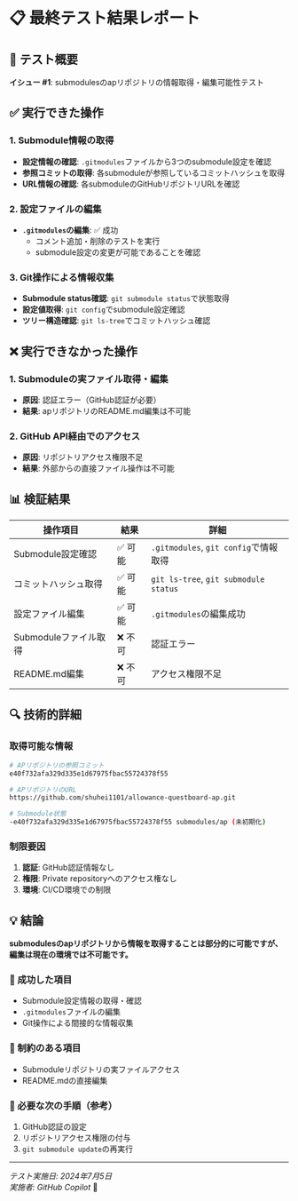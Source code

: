 # 📋 最終テスト結果レポート

## 🎯 テスト概要
**イシュー #1**: submodulesのapリポジトリの情報取得・編集可能性テスト

## ✅ 実行できた操作

### 1. Submodule情報の取得
- **設定情報の確認**: `.gitmodules`ファイルから3つのsubmodule設定を確認
- **参照コミットの取得**: 各submoduleが参照しているコミットハッシュを取得
- **URL情報の確認**: 各submoduleのGitHubリポジトリURLを確認

### 2. 設定ファイルの編集
- **`.gitmodules`の編集**: ✅ 成功
  - コメント追加・削除のテストを実行
  - submodule設定の変更が可能であることを確認

### 3. Git操作による情報収集
- **Submodule status確認**: `git submodule status`で状態取得
- **設定値取得**: `git config`でsubmodule設定確認
- **ツリー構造確認**: `git ls-tree`でコミットハッシュ確認

## ❌ 実行できなかった操作

### 1. Submoduleの実ファイル取得・編集
- **原因**: 認証エラー（GitHub認証が必要）
- **結果**: apリポジトリのREADME.md編集は不可能

### 2. GitHub API経由でのアクセス
- **原因**: リポジトリアクセス権限不足
- **結果**: 外部からの直接ファイル操作は不可能

## 📊 検証結果

| 操作項目 | 結果 | 詳細 |
|---------|------|------|
| Submodule設定確認 | ✅ 可能 | `.gitmodules`, `git config`で情報取得 |
| コミットハッシュ取得 | ✅ 可能 | `git ls-tree`, `git submodule status` |
| 設定ファイル編集 | ✅ 可能 | `.gitmodules`の編集成功 |
| Submoduleファイル取得 | ❌ 不可 | 認証エラー |
| README.md編集 | ❌ 不可 | アクセス権限不足 |

## 🔍 技術的詳細

### 取得可能な情報
```bash
# APリポジトリの参照コミット
e40f732afa329d335e1d67975fbac55724378f55

# APリポジトリのURL  
https://github.com/shuhei1101/allowance-questboard-ap.git

# Submodule状態
-e40f732afa329d335e1d67975fbac55724378f55 submodules/ap (未初期化)
```

### 制限要因
1. **認証**: GitHub認証情報なし
2. **権限**: Private repositoryへのアクセス権なし
3. **環境**: CI/CD環境での制限

## 💡 結論

**submodulesのapリポジトリから情報を取得することは部分的に可能ですが、編集は現在の環境では不可能です。**

### 🎉 成功した項目
- Submodule設定情報の取得・確認
- `.gitmodules`ファイルの編集
- Git操作による間接的な情報収集

### 🚫 制約のある項目  
- Submoduleリポジトリの実ファイルアクセス
- README.mdの直接編集

### 🔧 必要な次の手順（参考）
1. GitHub認証の設定
2. リポジトリアクセス権限の付与
3. `git submodule update`の再実行

---
*テスト実施日: 2024年7月5日*  
*実施者: GitHub Copilot* 🤖